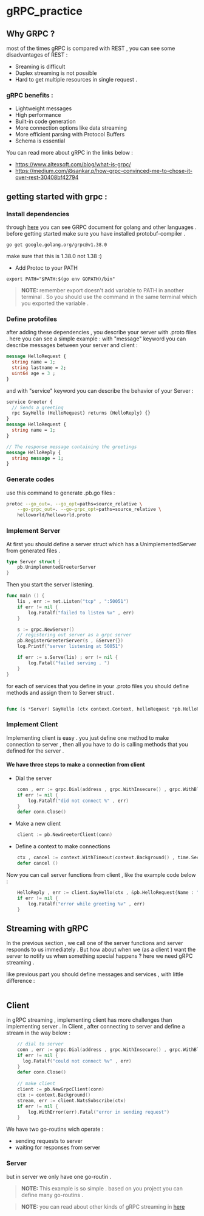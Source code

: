# gRPC_practice

## Why GRPC ? 

most of the times gRPC is compared with REST , you can see some disadvantages of REST :
+ Sreaming is difficult 
+ Duplex streaming is not possible 
+ Hard to get multiple resources in single request . 

### gRPC benefits :
+ Lightweight messages
+ High performance 
+ Built-in code generation
+ More connection options like data streaming 
+ More efficient parsing with Protocol Buffers 
+ Schema is essential 


You can read more about gRPC in the links below :
+ https://www.altexsoft.com/blog/what-is-grpc/
+ https://medium.com/@sankar.p/how-grpc-convinced-me-to-chose-it-over-rest-30408bf42794

## getting started with grpc :
### Install dependencies 
through [here](https://grpc.io/docs/languages/go/quickstart/) you can see GRPC document for golang and other languages .
before getting started make sure you have installed protobuf-compiler . 

```shell script 
go get google.golang.org/grpc@v1.38.0
```
make sure that this is 1.38.0 not 1.38 :) 

- Add Protoc to your PATH 
```shell script
export PATH="$PATH:$(go env GOPATH)/bin"
```

> **NOTE:** remember export doesn't add variable to PATH in another terminal . So you should use the command in the same terminal which you exported the variable . 

### Define protofiles
after adding these dependencies , you describe your server  with .proto files . here you can see a simple example : 
with "message" keyword you can describe messages between your server and client : 
```proto
message HelloRequest {
  string name = 1;
  string lastname = 2;
  uint64 age = 3 ;
}
```
and with "service" keyword you can describe the behavior of your Server :

``` proto
service Greeter {
  // Sends a greeting
  rpc SayHello (HelloRequest) returns (HelloReply) {}
}
message HelloRequest {
  string name = 1;
}

// The response message containing the greetings
message HelloReply {
  string message = 1;
}
```
### Generate codes

use this command to generate .pb.go files : 
```bash
protoc --go_out=. --go_opt=paths=source_relative \
    --go-grpc_out=. --go-grpc_opt=paths=source_relative \
    helloworld/helloworld.proto
```
### Implement Server 
At first you should define a server struct which has a UnimplementedServer from generated files .
```go
type Server struct {
    pb.UnimplementedGreeterServer
}
```
Then you start the server listening. 
```go 
func main () {
	lis , err := net.Listen("tcp" , ":50051")
	if err != nil {
		log.Fatalf("failed to listen %v" , err)
	}

	s := grpc.NewServer()
	// registering out server as a grpc server 
	pb.RegisterGreeterServer(s , &Server{})
	log.Printf("server listening at 50051")

	if err := s.Serve(lis) ; err != nil {
		log.Fatal("failed serving . ")
	}
}

```

for each of services that you define in your .proto files you should define methods and assign them to Server struct . 
```go 

func (s *Server) SayHello (ctx context.Context, helloRequest *pb.HelloRequest) (*pb.HelloReply, error) {}
```

### Implement Client 
Implementing client is easy . you just define one method to make connection to server , then all you have to do is calling methods that you defined for the server . 
#### We have three steps to make a connection from client 
- Dial the server 
```go
	conn , err := grpc.Dial(address , grpc.WithInsecure() , grpc.WithBlock())
	if err != nil {
		log.Fatalf("did not connect %" , err)
	}
	defer conn.Close()
```
- Make a new client 
```go
	client := pb.NewGreeterClient(conn)
```

- Define a context to make connections
```go
	ctx , cancel := context.WithTimeout(context.Background() , time.Second)
	defer cancel ()
```

Now you can call server functions from client , like the example code below :
```go
	HelloReply , err := client.SayHello(ctx , &pb.HelloRequest{Name : "Hello , I'm client "})
	if err != nil {
		log.Fatalf("error while greeting %v" , err)
	}
```

## Streaming with gRPC
In the previous section , we call one of the server functions and server responds to us immediately . 
But how about when we (as a client ) want the server to notify us when something special happens ? 
here we need gRPC streaming . 

like previous part you should define messages and services , with little difference :
```proto

```

## Client 
in gRPC streaming , implementing client has more challenges than implementing server . 
In Client , after connecting to server and define a stream in the way below :
```go 
    // dial to server 
    conn , err := grpc.Dial(address , grpc.WithInsecure() , grpc.WithBlock())
    if err != nil {
      log.Fatalf("could not connect %v" , err)
    }	
    defer conn.Close()
    
    // make client
    client := pb.NewGrpcClient(conn)    
    ctx := context.Background()    
    stream, err := client.NatsSubscribe(ctx)
    if err != nil {
        log.WithError(err).Fatal("error in sending request")
    }
```
We have two go-routins wich operate :
+ sending requests to server
+ waiting for responses from server

### Server 
but in server we only have one go-routin . 
> **NOTE:** This example is so simple . based on you project you can define many go-routins . 

> **NOTE:** you can read about other kinds of gRPC streaming in [here](https://grpc.io/docs/languages/go/basics/#defining-the-service)
